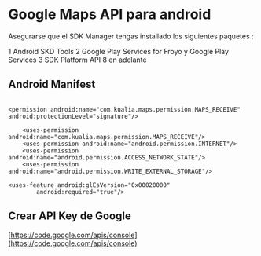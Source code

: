 Google Maps API para android 
==========

Asegurarse que el SDK Manager tengas installado los siguientes paquetes :

1 Android SKD Tools 
2 Google Play Services  for Froyo y Google Play Services
3 SDK Platform API 8 en adelante



## Android Manifest 
```

<permission android:name="com.kualia.maps.permission.MAPS_RECEIVE" android:protectionLevel="signature"/>
	
	<uses-permission android:name="com.kualia.maps.permission.MAPS_RECEIVE"/>
	<uses-permission android:name="android.permission.INTERNET"/>
	<uses-permission android:name="android.permission.ACCESS_NETWORK_STATE"/>
	<uses-permission android:name="android.permission.WRITE_EXTERNAL_STORAGE"/>

<uses-feature android:glEsVersion="0x00020000"
	    android:required="true"/>

```

Crear API Key de Google   
-----
[https://code.google.com/apis/console](https://code.google.com/apis/console)

